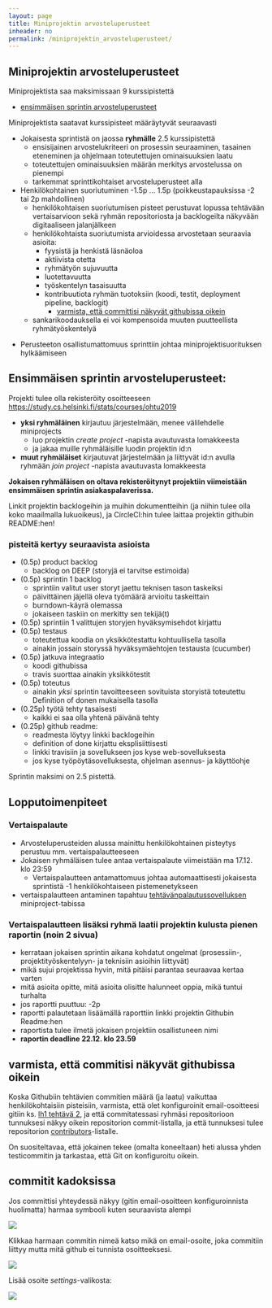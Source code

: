 ```yaml
---
layout: page
title: Miniprojektin arvosteluperusteet
inheader: no
permalink: /miniprojektin_arvosteluperusteet/
---
```


## Miniprojektin arvosteluperusteet

Miniprojektista saa maksimissaan 9 kurssipistettä 

* [ensimmäisen sprintin arvosteluperusteet](/miniprojektin_arvosteluperusteet#ensimmäisen-sprintin-arvosteluperusteet)

Miniprojektista saatavat kurssipisteet määräytyvät seuraavasti

* Jokaisesta sprintistä on jaossa **ryhmälle** 2.5 kurssipistettä
  * ensisijainen arvostelukriteeri on prosessin seuraaminen, tasainen eteneminen ja ohjelmaan toteutettujen ominaisuuksien laatu
  * toteutettujen ominaisuuksien määrän merkitys arvostelussa on pienempi
  * tarkemmat sprinttikohtaiset arvosteluperusteet alla
* Henkilökohtainen suoriutuminen -1.5p ... 1.5p (poikkeustapauksissa -2 tai 2p mahdollinen)
  - henkilökohtaisen suoriutumisen pisteet perustuvat lopussa tehtävään vertaisarvioon sekä ryhmän repositoriosta ja backlogeilta näkyvään digitaaliseen jalanjälkeen
  - henkilökohtaista suoriutumista arvioidessa arvostetaan seuraavia asioita:
    - fyysistä ja henkistä läsnäoloa
    - aktiivista otetta
    - ryhmätyön sujuvuutta
    - luotettavuutta
    - työskentelyn tasaisuutta
    - kontribuutiota ryhmän tuotoksiin (koodi, testit, deployment pipeline, backlogit)
      - [varmista, että committisi näkyvät githubissa oikein](/miniprojekti#varmista-että-commitisi-näkyvät-githubissa-oikein)
  - sankarikoodauksella ei voi kompensoida muuten puutteellista ryhmätyöskentelyä
- Perusteeton osallistumattomuus sprinttiin johtaa miniprojektisuorituksen hylkäämiseen

## Ensimmäisen sprintin arvosteluperusteet:

Projekti tulee olla rekisteröity osoitteeseen <https://study.cs.helsinki.fi/stats/courses/ohtu2019>
* **yksi ryhmäläinen** kirjautuu järjestelmään, menee välilehdelle miniprojects
  * luo projektin _create project_ -napista avautuvasta lomakkeesta
  * ja jakaa muille ryhmäläisille luodin projektin id:n
* **muut ryhmäläiset** kirjautuvat järjestelmään ja liittyvät id:n avulla ryhmään _join project_ -napista avautuvasta lomakkeesta

**Jokaisen ryhmäläisen on oltava rekisteröitynyt projektiin viimeistään ensimmäisen sprintin asiakaspalaverissa.** 

Linkit projektin backlogeihin ja muihin dokumentteihin (ja niihin tulee olla koko maailmalla lukuoikeus), ja CircleCI:hin tulee laittaa projektin githubin README:hen!

### pisteitä kertyy seuraavista asioista

* (0.5p) product backlog 
  * backlog on DEEP (storyjä ei tarvitse estimoida)
* (0.5p) sprintin 1 backlog
  * sprintiin valitut user storyt jaettu teknisen tason taskeiksi
  * päivittäinen jäjellä oleva työmäärä arvioitu taskeittain
  * burndown-käyrä olemassa
  * jokaiseen taskiin on merkitty sen tekijä(t)
* (0.5p) sprintiin 1 valittujen storyjen hyväksymisehdot kirjattu
* (0.5p) testaus
  * toteutettua koodia on yksikkötestattu kohtuullisella tasolla
  * ainakin jossain storyssä hyväksymäehtojen testausta (cucumber)	
* (0.5p) jatkuva integraatio
  * koodi githubissa
  * travis suorttaa ainakin yksikkötestit
* (0.5p) toteutus
  * ainakin _yksi_ sprintin tavoitteeseen sovituista storyistä toteutettu Definition of donen mukaisella tasolla
* (0.25p) työtä tehty tasaisesti
  * kaikki ei saa olla yhtenä päivänä tehty
* (0.25p) github readme:
  * readmesta löytyy linkki backlogeihin
  * definition of done kirjattu eksplisiittisesti 
  * linkki travisiin ja sovellukseen jos kyse web-sovelluksesta
  * jos kyse työpöytäsovelluksesta, ohjelman asennus- ja käyttöohje

Sprintin maksimi on 2.5 pistettä.



## Lopputoimenpiteet





### Vertaispalaute

* Arvosteluperusteiden alussa mainittu henkilökohtainen pisteytys perustuu mm. vertaispalautteeseen
* Jokaisen ryhmäläisen tulee antaa vertaispalaute viimeistään ma 17.12. klo 23:59
  * Vertaispalautteen antamattomuus johtaa automaattisesti jokaisesta sprintistä -1 henkilökohtaiseen pistemenetykseen
* vertaispalautteen antaminen tapahtuu [tehtävänpalautussovelluksen](https://studies.cs.helsinki.fi/courses/#/ohtu2018/miniproject) miniproject-tabissa

### Vertaispalautteen lisäksi ryhmä laatii projektin kulusta pienen raportin (noin 2 sivua)

*  kerrataan jokaisen sprintin aikana kohdatut ongelmat (prosessiin-, projektityöskentelyyn- ja teknisiin asioihin liittyvät)
* mikä sujui projektissa hyvin, mitä pitäisi parantaa seuraavaa kertaa varten
* mitä asioita opitte, mitä asioita olisitte halunneet oppia, mikä tuntui turhalta
* jos raportti puuttuu: -2p
* raportti palautetaan lisäämällä raporttiin linkki projektin Githubin Readme:hen
* raportista tulee ilmetä jokaisen projektiin osallistuneen nimi
* **raportin deadline 22.12. klo 23.59**

## varmista, että commitisi näkyvät githubissa oikein

Koska Githubiin tehtävien commitien määrä (ja laatu) vaikuttaa henkilökohtaisiin pisteisiin, varmista, että olet konfiguroinit email-osoitteesi gitiin ks. [lh1 tehtävä 2](https://github.com/mluukkai/ohjelmistotuotanto2018/blob/master/laskarit/1.md#2-githubiin), ja että commitatessasi ryhmäsi repositorioon tunnuksesi näkyy oikein repositorion commit-listalla, ja että tunnuksesi tulee repositorion [contributors](https://github.com/mluukkai/ohjelmistotuotanto2017/graphs/contributors)-listalle.

On suositeltavaa, että jokainen tekee (omalta koneeltaan) heti alussa yhden testicommitin ja tarkastaa, että Git on konfiguroitu oikein.

## commitit kadoksissa

Jos committisi yhteydessä näkyy (gitin email-osoitteen konfiguroinnista huolimatta) harmaa symbooli kuten seuraavista alempi

![](https://github.com/mluukkai/ohtu2017/raw/master/images/commit1.png)

Klikkaa harmaan commitin nimeä katso mikä on email-osoite, joka commitiin liittyy mutta mitä github ei tunnista osoitteeksesi.

![](https://github.com/mluukkai/ohtu2017/raw/master/images/commit2.png)

Lisää osoite _settings_-valikosta:

![](https://github.com/mluukkai/ohtu2017/raw/master/images/commit3.png)